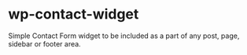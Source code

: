 # wp-contact-widget
Simple Contact Form widget to be included as a part of any post, page, sidebar or footer area.
